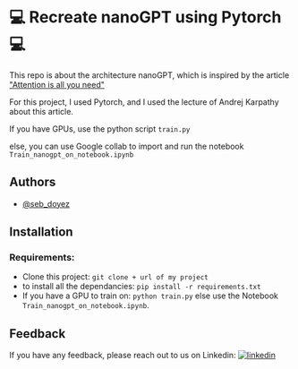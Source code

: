 
# 💻 Recreate nanoGPT using Pytorch 💻

This repo is about the architecture nanoGPT, which is inspired by the article ["Attention is all you need"](https://arxiv.org/abs/1706.03762)

For this project, I used Pytorch, and I used the lecture of Andrej Karpathy about this article.

If you have GPUs, use the python script 
`
train.py
`

else, you can use Google collab to import and run the notebook 
`
Train_nanogpt_on_notebook.ipynb
`


## Authors

- [@seb_doyez](https://github.com/sebastien-doyez2812)


## Installation
### Requirements:

* Clone this project:
 `git clone + url of my project`
* to install all the dependancies:
`pip install -r requirements.txt`
* If you have a GPU to train on:
`python train.py`
else use the Notebook `Train_nanogpt_on_notebook.ipynb`.
## Feedback

If you have any feedback, please reach out to us on Linkedin: 
[![linkedin](https://img.shields.io/badge/linkedin-0A66C2?style=for-the-badge&logo=linkedin&logoColor=white)](
https://www.linkedin.com/in/s%C3%A9bastien-doyez-042604252/)

